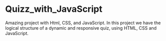 # Quizz_with_JavaScript
Amazing project with Html, CSS, and JavaScript.
In this project we have the logical structure of a dynamic and responsive quiz, using HTML, CSS and JavaScript. 
